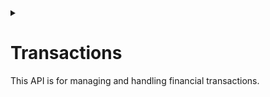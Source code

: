 <details>
<summary> <h1>Transactions   </h1> This API is for managing and handling financial transactions. </summary>

### Base Url:
```
”http://localhost:8000/api”
```

# 

<details><summary>
<h2>GET </h2> <h3>/transactions </h3> "Retrieve all transactions"
</summary>

```
GET http://localhost:8000/api/transactions    
```
### Params : None
### Success Response
1.Code:
```
201 OK
```
2.Content
```
{ 
"success": true,
"transactions": 
   [ 
       { 
         "id": 1,
         "user_id": 1,
         "order_id": 1, 
         "type": 1,
         "fromable_account_type": "customer",
         "fromable_account_id": 1,
         "toable_account_type": "merchant",
         "toable_account_id": 2,
         "amount": "150.00",
         "balance": "1000.00",
         "created_at": "2024-01-07T09:38:31.000000Z",
         "updated_at": "2024-01-07T09:38:31.000000Z"
       },
       { 
         "id": 2, 
         "user_id": 1,
         "order_id": 1, 
         "type": 4, 
         "fromable_account_type": "customer", 
         "fromable_account_id": 1,
         "toable_account_type": "delivery",
         "toable_account_id": 4,
         "amount": "50.00", 
         "balance": "1000.00", 
         "created_at": "2024-01-07T09:38:54.000000Z",
         "updated_at": "2024-01-07T09:38:54.000000Z" 
       } 
   ] 
}
```
### Error Response
1.Code:
```
‘404 Not Found’
```
2..Content:
```
"success": false,
"transactions": []
```
</details>

#

<details>

#
<summary>
<h2>POST</h2> <h3>/transactions</h3> "Create New Transaction"
</summary>

```
POST http://localhost:8000/api/transactions    "Create New Transaction"
```
### Params : 
```
[ 
  'user_id' => 'required', 
  'order_id' => 'required',
  'type' => 'required', 
  'fromable_account_type' => 'required|string|max:255', 
  'fromable_account_id' => 'required|integer|min:1',
  'toable_account_type' => 'required|string|max:255', 
  'toable_account_id' => 'required|integer|min:1',
  'amount' => 'required|numeric', 
  'balance'=>'required|numeric'
];
```
### Success Response
1.Code:
```
201 OK
```
2.Content
```
 { 
    "success": true,
    "message": "Transaction Created successfully", 
    "transaction":
 { 
    "user_id": 1,
    "order_id": 1,
    "type": 4, 
    "fromable_account_id": 1,
    "fromable_account_type": "customer", 
    "toable_account_id": 4, 
    "toable_account_type": "delivery",
    "amount": 50,
    "balance": 1000, 
    "updated_at": "2024-01-07T12:22:13.000000Z",
    "created_at": "2024-01-07T12:22:13.000000Z", 
    "id": 3,
    "fromable": null,
    "fromable_account": 
{
    "id": 1,
    "name": "noor",
    "email": "noor@gmail.com", 
    "email_verified_at": null,
    "account_id": 1,
    "account_type": "customer",
    "balance": 4750,
    "created_at": "2024-01-07T09:22:21.000000Z",
    "updated_at": "2024-01-07T12:22:13.000000Z" 
},
    "toable": null,
    "toable_account":
 { 
    "id": 4,
    "name": "Bosta",
    "email": "bosta@gmail.com",
    "email_verified_at": null, 
    "account_id": 4,
    "account_type": "delivery",
    "balance": 65100,
    "created_at": "2024-01-07T09:32:54.000000Z",
    "updated_at": "2024-01-07T12:22:13.000000Z"
      }
   }
}
```
### Error Response
1.Code:
```
‘400 Bad Request’
```
2..Content:
```
"success": false,
"message": "cannot create transaction"
```
</details>

#
<details>
<summary><h2>PUT</h2><h3>/transactions/{id}</h3> "Update an existed Transaction"
</summary>

```
PUT http://localhost:8000/api/transactions/{id}    "Update an existed Transaction"
```
### Params : 
```
Required: 'id = [integer]';
```
### Data Params :
#### Fields to be Updated 
For Example: Update transaction amount
####
``` 
{
     "amount":"275.00",
}
```
### Success Response
1.Code:
```
201 OK
```
2.Content
```
 { 
    "success": true,
    "message": "Transaction updated successfully", 
    "transaction":
 { 
    "user_id": 1,
    "order_id": 1,
    "type": 4, 
    "fromable_account_id": 1,
    "fromable_account_type": "customer", 
    "toable_account_id": 4, 
    "toable_account_type": "delivery",
    "amount": 275,
    "balance": 1000, 
    "updated_at": "2024-01-07T12:22:13.000000Z",
    "created_at": "2024-01-07T12:22:13.000000Z", 
},
{
    "updated attributes":{
    "amount":275,
    "updated_at": "2024-01-07 12:41:08"
}
}
}
```
### Error Response
1.Code:
```
‘400 Bad Request’
```
2..Content:
```
"success": false,
"message": "cannot update transaction"
```
</details>

#

<details>
<summary><h2>DELETE</h2><h3>/transactions/{id}</h3> "Delete an existed Transaction"
</summary>

```
DELETE http://localhost:8000/api/transactions/{id}    "Delete an existed Transaction"
```
### Params : 
```
Required: 'id = [integer]';
```
### Success Response
1.Code:
```
201 OK
```
2.Content
```
 { 
    "success": true,
    "message": “transaction with ID: ‘{id}’ deleted”
 }
```
### Error Response
1.Code:
```
‘404 Not Found’
```
2..Content:
```
"success": false,
"message": “transaction with ID: ‘{id}’ not found”.
```
</details>

</details>
